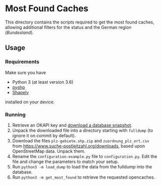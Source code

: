 # Most Found Caches

This directory contains the scripts required to get the most found caches, allowing additional filters for the status and the German region (*Bundesland*).

## Usage

### Requirements

Make sure you have

* Python 3 (at least version 3.6)
* [pyshp](https://github.com/GeospatialPython/pyshp)
* [Shapely](https://github.com/Toblerity/Shapely)

installed on your device.

### Running

1. Retrieve an OKAPI key and [download a database snapshot](https://www.opencaching.de/okapi/services/replicate/fulldump.html).
2. Unpack the downloaded file into a directory starting with `fulldump` (to ignore it on commit by default).
3. Download the files `plz-gebiete.shp.zip` and `zuordnung_plz_ort.csv` from https://www.suche-postleitzahl.org/downloads, based upon OpenStreetMap data. Unpack them.
4. Rename the `configuration-example.py` file to `configuration.py`. Edit the file and change the parameters to match your setup.
5. Run `python3 -m load_dump` to load the data from the fulldump into the database.
6. Run `python3 -m get_most_found` to retrieve the requested opencaches.
